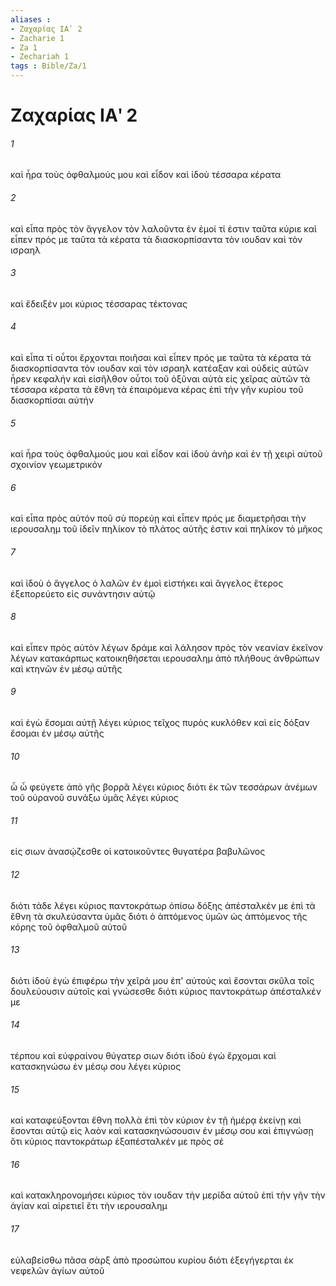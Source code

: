 ```yaml
---
aliases : 
- Ζαχαρίας ΙΑʹ 2
- Zacharie 1
- Za 1
- Zechariah 1
tags : Bible/Za/1
---
```


# Ζαχαρίας ΙΑʹ 2

###### 1
καὶ ἦρα τοὺς ὀφθαλμούς μου καὶ εἶδον καὶ ἰδοὺ τέσσαρα κέρατα
###### 2
καὶ εἶπα πρὸς τὸν ἄγγελον τὸν λαλοῦντα ἐν ἐμοί τί ἐστιν ταῦτα κύριε καὶ εἶπεν πρός με ταῦτα τὰ κέρατα τὰ διασκορπίσαντα τὸν ιουδαν καὶ τὸν ισραηλ
###### 3
καὶ ἔδειξέν μοι κύριος τέσσαρας τέκτονας
###### 4
καὶ εἶπα τί οὗτοι ἔρχονται ποιῆσαι καὶ εἶπεν πρός με ταῦτα τὰ κέρατα τὰ διασκορπίσαντα τὸν ιουδαν καὶ τὸν ισραηλ κατέαξαν καὶ οὐδεὶς αὐτῶν ἦρεν κεφαλήν καὶ εἰσῆλθον οὗτοι τοῦ ὀξῦναι αὐτὰ εἰς χεῖρας αὐτῶν τὰ τέσσαρα κέρατα τὰ ἔθνη τὰ ἐπαιρόμενα κέρας ἐπὶ τὴν γῆν κυρίου τοῦ διασκορπίσαι αὐτήν
###### 5
καὶ ἦρα τοὺς ὀφθαλμούς μου καὶ εἶδον καὶ ἰδοὺ ἀνὴρ καὶ ἐν τῇ χειρὶ αὐτοῦ σχοινίον γεωμετρικόν
###### 6
καὶ εἶπα πρὸς αὐτόν ποῦ σὺ πορεύῃ καὶ εἶπεν πρός με διαμετρῆσαι τὴν ιερουσαλημ τοῦ ἰδεῖν πηλίκον τὸ πλάτος αὐτῆς ἐστιν καὶ πηλίκον τὸ μῆκος
###### 7
καὶ ἰδοὺ ὁ ἄγγελος ὁ λαλῶν ἐν ἐμοὶ εἱστήκει καὶ ἄγγελος ἕτερος ἐξεπορεύετο εἰς συνάντησιν αὐτῷ
###### 8
καὶ εἶπεν πρὸς αὐτὸν λέγων δράμε καὶ λάλησον πρὸς τὸν νεανίαν ἐκεῖνον λέγων κατακάρπως κατοικηθήσεται ιερουσαλημ ἀπὸ πλήθους ἀνθρώπων καὶ κτηνῶν ἐν μέσῳ αὐτῆς
###### 9
καὶ ἐγὼ ἔσομαι αὐτῇ λέγει κύριος τεῖχος πυρὸς κυκλόθεν καὶ εἰς δόξαν ἔσομαι ἐν μέσῳ αὐτῆς
###### 10
ὦ ὦ φεύγετε ἀπὸ γῆς βορρᾶ λέγει κύριος διότι ἐκ τῶν τεσσάρων ἀνέμων τοῦ οὐρανοῦ συνάξω ὑμᾶς λέγει κύριος
###### 11
εἰς σιων ἀνασῴζεσθε οἱ κατοικοῦντες θυγατέρα βαβυλῶνος
###### 12
διότι τάδε λέγει κύριος παντοκράτωρ ὀπίσω δόξης ἀπέσταλκέν με ἐπὶ τὰ ἔθνη τὰ σκυλεύσαντα ὑμᾶς διότι ὁ ἁπτόμενος ὑμῶν ὡς ἁπτόμενος τῆς κόρης τοῦ ὀφθαλμοῦ αὐτοῦ
###### 13
διότι ἰδοὺ ἐγὼ ἐπιφέρω τὴν χεῖρά μου ἐπ' αὐτούς καὶ ἔσονται σκῦλα τοῖς δουλεύουσιν αὐτοῖς καὶ γνώσεσθε διότι κύριος παντοκράτωρ ἀπέσταλκέν με
###### 14
τέρπου καὶ εὐφραίνου θύγατερ σιων διότι ἰδοὺ ἐγὼ ἔρχομαι καὶ κατασκηνώσω ἐν μέσῳ σου λέγει κύριος
###### 15
καὶ καταφεύξονται ἔθνη πολλὰ ἐπὶ τὸν κύριον ἐν τῇ ἡμέρᾳ ἐκείνῃ καὶ ἔσονται αὐτῷ εἰς λαὸν καὶ κατασκηνώσουσιν ἐν μέσῳ σου καὶ ἐπιγνώσῃ ὅτι κύριος παντοκράτωρ ἐξαπέσταλκέν με πρὸς σέ
###### 16
καὶ κατακληρονομήσει κύριος τὸν ιουδαν τὴν μερίδα αὐτοῦ ἐπὶ τὴν γῆν τὴν ἁγίαν καὶ αἱρετιεῖ ἔτι τὴν ιερουσαλημ
###### 17
εὐλαβείσθω πᾶσα σὰρξ ἀπὸ προσώπου κυρίου διότι ἐξεγήγερται ἐκ νεφελῶν ἁγίων αὐτοῦ
